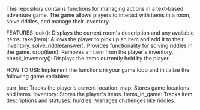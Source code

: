This repository contains functions for managing actions in a text-based adventure game. The game allows players to interact with items in a room, solve riddles, and manage their inventory.

FEATURES
look(): Displays the current room's description and any available items.
take(item): Allows the player to pick up an item and add it to their inventory.
solve_riddle(answer): Provides functionality for solving riddles in the game.
drop(item): Removes an item from the player's inventory.
check_inventory(): Displays the items currently held by the player.

HOW TO USE 
Implement the functions in your game loop and initialize the following game variables:

curr_loc: Tracks the player's current location.
map: Stores game locations and items.
inventory: Stores the player's items.
Items_in_game: Tracks item descriptions and statuses.
hurdles: Manages challenges like riddles.
